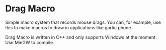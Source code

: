 # Drag Macro

Simple macro system that records mouse drags. You can, for example, use this to make macros to draw in applications like gartic phone.

Drag Macro is written in C++ and only supports Windows at the moment. Use MinGW to compile.
